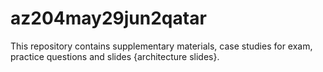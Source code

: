 # az204may29jun2qatar
This repository contains supplementary materials, case studies for exam, practice questions and slides {architecture slides}.
